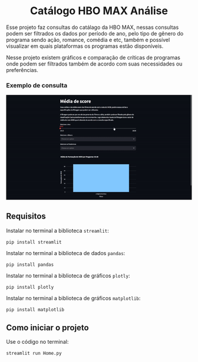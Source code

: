 <h1 align="center">Catálogo HBO MAX Análise</h1>

Esse projeto faz consultas do catálago da HBO MAX, nessas consultas podem ser filtrados os dados por período de ano, pelo tipo de gênero do programa sendo ação, romance, comédia e etc, também e possível visualizar em quais plataformas os programas estão disponíveis.

Nesse projeto existem gráficos e comparação de críticas de programas onde podem ser filtrados também de acordo com suas necessidades ou preferências.

### Exemplo de consulta

![GIF consulta](/previews/consulta.gif)

## Requisitos 

Instalar no terminal a biblioteca `streamlit`:

```
pip install streamlit
```

Instalar no terminal a biblioteca de dados `pandas`:

```
pip install pandas
```

Instalar no terminal a biblioteca de gráficos `plotly`:

```
pip install plotly
```

Instalar no terminal a biblioteca de gráficos `matplotlib`:

```
pip install matplotlib
```

## Como iniciar o projeto

Use o código no terminal:

```
streamlit run Home.py
```